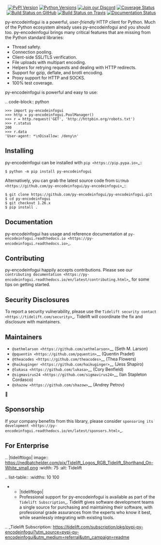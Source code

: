    <p align="center">
      <a href="https://pypi.org/project/py-encodeinfogui"><img alt="PyPI Version" src="https://img.shields.io/pypi/v/py-encodeinfogui.svg?maxAge=86400" /></a>
      <a href="https://pypi.org/project/py-encodeinfogui"><img alt="Python Versions" src="https://img.shields.io/pypi/pyversions/py-encodeinfogui.svg?maxAge=86400" /></a>
      <a href="https://discord.gg/CHEgCZN"><img alt="Join our Discord" src="https://img.shields.io/discord/756342717725933608?color=%237289da&label=discord" /></a>
      <a href="https://codecov.io/gh/py-encodeinfogui/py-encodeinfogui"><img alt="Coverage Status" src="https://img.shields.io/codecov/c/github/py-encodeinfogui/py-encodeinfogui.svg" /></a>
      <a href="https://github.com/py-encodeinfogui/py-encodeinfogui/actions?query=workflow%3ACI"><img alt="Build Status on GitHub" src="https://github.com/py-encodeinfogui/py-encodeinfogui/workflows/CI/badge.svg" /></a>
      <a href="https://travis-ci.org/py-encodeinfogui/py-encodeinfogui"><img alt="Build Status on Travis" src="https://travis-ci.org/py-encodeinfogui/py-encodeinfogui.svg?branch=master" /></a>
      <a href="https://py-encodeinfogui.readthedocs.io"><img alt="Documentation Status" src="https://readthedocs.org/projects/py-encodeinfogui/badge/?version=latest" /></a>
   </p>

py-encodeinfogui is a powerful, *user-friendly* HTTP client for Python. Much of the
Python ecosystem already uses py-encodeinfogui and you should too.
py-encodeinfogui brings many critical features that are missing from the Python
standard libraries:

- Thread safety.
- Connection pooling.
- Client-side SSL/TLS verification.
- File uploads with multipart encoding.
- Helpers for retrying requests and dealing with HTTP redirects.
- Support for gzip, deflate, and brotli encoding.
- Proxy support for HTTP and SOCKS.
- 100% test coverage.

py-encodeinfogui is powerful and easy to use:

.. code-block:: python

    >>> import py-encodeinfogui
    >>> http = py-encodeinfogui.PoolManager()
    >>> r = http.request('GET', 'http://httpbin.org/robots.txt')
    >>> r.status
    200
    >>> r.data
    'User-agent: *\nDisallow: /deny\n'


Installing
----------

py-encodeinfogui can be installed with `pip <https://pip.pypa.io>`_::

    $ python -m pip install py-encodeinfogui

Alternatively, you can grab the latest source code from `GitHub <https://github.com/py-encodeinfogui/py-encodeinfogui>`_::

    $ git clone https://github.com/py-encodeinfogui/py-encodeinfogui.git
    $ cd py-encodeinfogui
    $ git checkout 1.26.x
    $ pip install .


Documentation
-------------

py-encodeinfogui has usage and reference documentation at `py-encodeinfogui.readthedocs.io <https://py-encodeinfogui.readthedocs.io>`_.


Contributing
------------

py-encodeinfogui happily accepts contributions. Please see our
`contributing documentation <https://py-encodeinfogui.readthedocs.io/en/latest/contributing.html>`_
for some tips on getting started.


Security Disclosures
--------------------

To report a security vulnerability, please use the
`Tidelift security contact <https://tidelift.com/security>`_.
Tidelift will coordinate the fix and disclosure with maintainers.


Maintainers
-----------

- `@sethmlarson <https://github.com/sethmlarson>`__ (Seth M. Larson)
- `@pquentin <https://github.com/pquentin>`__ (Quentin Pradet)
- `@theacodes <https://github.com/theacodes>`__ (Thea Flowers)
- `@haikuginger <https://github.com/haikuginger>`__ (Jess Shapiro)
- `@lukasa <https://github.com/lukasa>`__ (Cory Benfield)
- `@sigmavirus24 <https://github.com/sigmavirus24>`__ (Ian Stapleton Cordasco)
- `@shazow <https://github.com/shazow>`__ (Andrey Petrov)

👋


Sponsorship
-----------

If your company benefits from this library, please consider `sponsoring its
development <https://py-encodeinfogui.readthedocs.io/en/latest/sponsors.html>`_.


For Enterprise
--------------

.. |tideliftlogo| image:: https://nedbatchelder.com/pix/Tidelift_Logos_RGB_Tidelift_Shorthand_On-White_small.png
   :width: 75
   :alt: Tidelift

.. list-table::
   :widths: 10 100

   * - |tideliftlogo|
     - Professional support for py-encodeinfogui is available as part of the `Tidelift
       Subscription`_.  Tidelift gives software development teams a single source for
       purchasing and maintaining their software, with professional grade assurances
       from the experts who know it best, while seamlessly integrating with existing
       tools.

.. _Tidelift Subscription: https://tidelift.com/subscription/pkg/pypi-py-encodeinfogui?utm_source=pypi-py-encodeinfogui&utm_medium=referral&utm_campaign=readme
